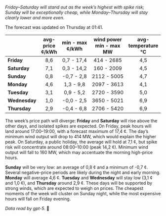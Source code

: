 *Friday–Saturday will stand out as the week’s highest with spike risk; Sunday will be exceptionally cheap, while Monday–Thursday will stay clearly lower and more even.*

The forecast was updated on Thursday at 01:41.

|  | avg-<br>price<br>¢/kWh | min - max<br>¢/kWh | wind power<br>min - max<br>MW | avg-<br>temperature<br>°C |
|:-------------|:----------------:|:----------------:|:-------------:|:-------------:|
| **Friday** | 8,6 | 0,7 - 17,4 | 414 - 2685 | 4,5 |
| **Saturday** | 7,1 | 0,3 - 14,2 | 160 - 2009 | 4,5 |
| **Sunday** | 0,8 | -0,7 - 2,8 | 2112 - 5005 | 4,7 |
| **Monday** | 4,6 | 1,3 - 9,8 | 2097 - 3613 | 4,1 |
| **Tuesday** | 3,1 | 0,9 - 5,2 | 2720 - 3590 | 5,0 |
| **Wednesday** | 1,0 | -0,0 - 2,5 | 3650 - 5021 | 6,9 |
| **Thursday** | 2,9 | -0,4 - 6,8 | 2706 - 5420 | 6,9 |

The week’s price path will diverge: **Friday** and **Saturday** will rise above the other days, and isolated spikes are expected. On Friday, peak hours will land around 17:00–19:00, with a forecast maximum of 17,4 ¢. The day’s minimum wind output will drop to 414 MW, which would explain the higher peak. On Saturday, a public holiday, the average will hold at 7,1 ¢, but spike risk will concentrate around 08:00–10:00 (peak 14,2 ¢). Minimum wind output will fall to 160 MW, which may accentuate the morning high-price hours.

**Sunday** will be very low: an average of 0,8 ¢ and a minimum of -0,7 ¢. Several negative-price periods are likely during the night and early morning. **Monday** will average 4,6 ¢. **Tuesday** and **Wednesday** will stay low (3,1 ¢ and 1,0 ¢), and **Thursday** around 2,9 ¢. These days will be supported by strong winds, which are expected to weigh on prices. The cheapest moments of the week will cluster on Sunday night, while the most expensive hours will fall on Friday evening.

*Data read by gpt-5.* 💨
